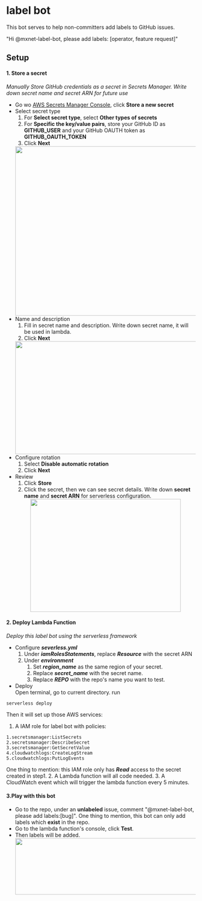 # label bot
This bot serves to help non-committers add labels to GitHub issues.

"Hi @mxnet-label-bot, please add labels: [operator, feature request]"

## Setup


#### 1. Store a secret
*Manually Store GitHub credentials as a secret in Secrets Manager. Write down secret name and secret ARN for future use*
* Go wo [AWS Secrets Manager Console](https://console.aws.amazon.com/secretsmanager), click **Store a new secret**
* Select secret type
    1. For **Select secret type**, select **Other types of secrets**
    2. For **Specific the key/value pairs**, store your GitHub ID as **GITHUB_USER** and your GitHub OAUTH token as **GITHUB_OAUTH_TOKEN**
    3. Click **Next**
    <div align="center">
        <img src="https://s3-us-west-2.amazonaws.com/email-boy-images/Screen+Shot+2018-07-31+at+12.23.28+PM.png" width="500" height="450"><br>
    </div>
* Name and description
    1. Fill in secret name and description. Write down secret name, it will be used in lambda.
    2. Click **Next**
    <div align="center">
        <img src="https://s3-us-west-2.amazonaws.com/email-boy-images/Screen+Shot+2018-07-31+at+12.34.48+PM.png" width="500" height="300"><br>
    </div>
* Configure rotation
    1. Select **Disable automatic rotation**
    2. Click **Next**
* Review
    1. Click **Store**
    2. Click the secret, then we can see secret details. Write down **secret name** and **secret ARN** for serverless configuration.
    <div align="center">
        <img src="https://s3-us-west-2.amazonaws.com/email-boy-images/Screen+Shot+2018-07-31+at+1.25.26+PM.png" width="400" height="300"><br>
    </div>

#### 2. Deploy Lambda Function
*Deploy this label bot using the serverless framework*
* Configure ***severless.yml***
    1. Under ***iamRolesStatements***, replace ***Resource*** with the secret ARN 
    2. Under ***environment***
        1. Set ***region_name*** as the same region of your secret.
        2. Replace ***secret_name*** with the secret name.
        3. Replace ***REPO*** with the repo's name you want to test.
* Deploy    
Open terminal, go to current directory. run 
```
serverless deploy
```
Then it will set up those AWS services:
1.	A IAM role for label bot with policies:
```
1.secretsmanager:ListSecrets 
2.secretsmanager:DescribeSecret
3.secretsmanager:GetSecretValue 
4.cloudwatchlogs:CreateLogStream
5.cloudwatchlogs:PutLogEvents
```
One thing to mention: this IAM role only has ***Read*** access to the secret created in step1.
2.	A Lambda function will all code needed.
3.	A CloudWatch event which will trigger the lambda function every 5 minutes.  

#### 3.Play with this bot
* Go to the repo, under an **unlabeled** issue, comment "@mxnet-label-bot, please add labels:[bug]". One thing to mention, this bot can only add labels which **exist** in the repo.
* Go to the lambda function's console, click **Test**. 
* Then labels will be added.
    <div align="center">
        <img src="https://s3-us-west-2.amazonaws.com/email-boy-images/Screen+Shot+2018-07-31+at+3.10.26+PM.png" width="600" height="150"><br>
    </div>



